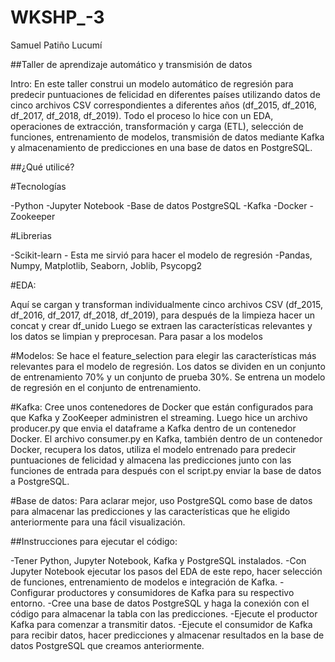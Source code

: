 # WKSHP_-3
Samuel Patiño Lucumí

##Taller de aprendizaje automático y transmisión de datos

Intro:
En este taller construi un modelo automático de regresión para predecir puntuaciones de felicidad en diferentes países utilizando datos de cinco archivos CSV correspondientes a diferentes años (df_2015, df_2016, df_2017, df_2018, df_2019). Todo el proceso lo hice con un EDA, operaciones de extracción, transformación y carga (ETL), selección de funciones, entrenamiento de modelos, transmisión de datos mediante Kafka y almacenamiento de predicciones en una base de datos en PostgreSQL.

##¿Qué utilicé?

#Tecnologías

-Python
-Jupyter Notebook
-Base de datos PostgreSQL
-Kafka
-Docker
-Zookeeper

#Librerias

-Scikit-learn - Esta me sirvió para hacer el modelo de regresión
-Pandas, Numpy, Matplotlib, Seaborn, Joblib, Psycopg2

#EDA:

Aquí se cargan y transforman individualmente cinco archivos CSV (df_2015, df_2016, df_2017, df_2018, df_2019), para después de la limpieza hacer un concat y crear df_unido
Luego se extraen las características relevantes y los datos se limpian y preprocesan.
Para pasar a los modelos

#Modelos:
Se hace el feature_selection para elegir las características más relevantes para el modelo de regresión.
Los datos se dividen en un conjunto de entrenamiento 70% y un conjunto de prueba 30%.
Se entrena un modelo de regresión en el conjunto de entrenamiento.

#Kafka:
Cree unos contenedores de Docker que están configurados para que Kafka y ZooKeeper administren el streaming.
Luego hice un archivo producer.py que envia el dataframe a Kafka dentro de un contenedor Docker.
El archivo consumer.py en Kafka, también dentro de un contenedor Docker, recupera los datos, utiliza el modelo entrenado para predecir puntuaciones de felicidad y almacena las predicciones junto con las funciones de entrada para después con el script.py enviar la base de datos a PostgreSQL.

#Base de datos:
Para aclarar mejor,  uso PostgreSQL como base de datos para almacenar las predicciones y las características que he eligido anteriormente para una fácil visualización.

##Instrucciones para ejecutar el código:

-Tener Python, Jupyter Notebook, Kafka y PostgreSQL instalados.
-Con Jupyter Notebook ejecutar los pasos del EDA de este repo, hacer selección de funciones, entrenamiento de modelos e integración de Kafka.
-Configurar productores y consumidores de Kafka para su respectivo entorno.
-Cree una base de datos PostgreSQL y haga la  conexión con el código para almacenar la tabla con las predicciones.
-Ejecute el productor Kafka para comenzar a transmitir datos.
-Ejecute el consumidor de Kafka para recibir datos, hacer predicciones y almacenar resultados en la base de datos PostgreSQL que creamos anteriormente.

